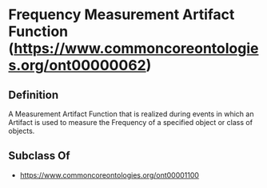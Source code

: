 # Frequency Measurement Artifact Function (https://www.commoncoreontologies.org/ont00000062)

## Definition
A Measurement Artifact Function that is realized during events in which an Artifact is used to measure the Frequency of a specified object or class of objects.

## Subclass Of
- https://www.commoncoreontologies.org/ont00001100

